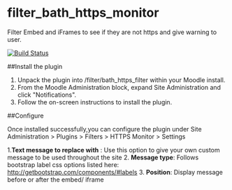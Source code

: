 # filter_bath_https_monitor
Filter Embed and iFrames to see if they are not https and give warning to user.

[![Build Status](https://travis-ci.org/hitteshahuja/filter_bath_https_monitor.svg?branch=master)](https://travis-ci.org/hitteshahuja/filter_bath_https_monitor)

##Install the plugin
1. Unpack the plugin into /filter/bath_https_filter within your Moodle install.
2. From the Moodle Administration block, expand Site Administration and click "Notifications".
3. Follow the on-screen instructions to install the plugin.
 
##Configure

Once installed successfully,you can configure the plugin under Site Administration > Plugins >  Filters >  HTTPS Monitor > Settings
 
 1.**Text message to replace with** : 
 Use this option to give your own custom message to be used throughout the site
 2. **Message type**: Follows bootstrap label css options listed here: http://getbootstrap.com/components/#labels
 3. **Position**: Display message before or after the embed/ iframe  